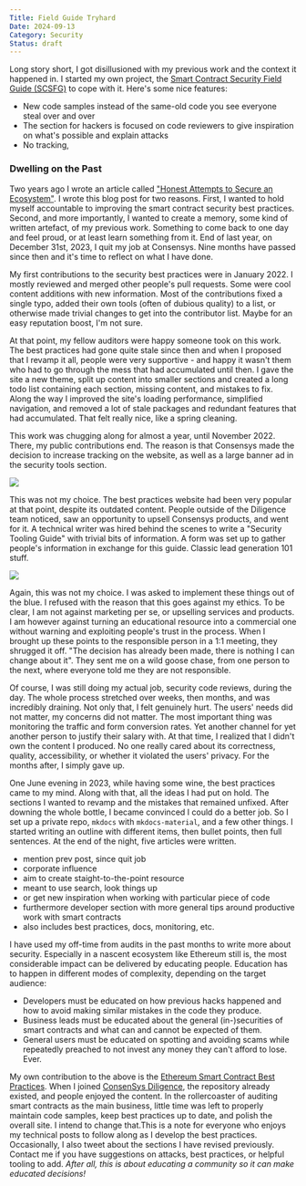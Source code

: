```yaml
---
Title: Field Guide Tryhard
Date: 2024-09-13
Category: Security
Status: draft
---
```


Long story short, I got disillusioned with my previous work and the context it happened in. I started my own project, the [Smart Contract Security Field Guide (SCSFG)](https://scsfg.io/) to cope with it. Here's some nice features:

- New code samples instead of the same-old code you see everyone steal over and over
- The section for hackers is focused on code reviewers to give inspiration on what's possible and explain attacks
- No tracking, 

### Dwelling on the Past

Two years ago I wrote an article called ["Honest Attempts to Secure an Ecosystem"](./honest-attempts-to-secure-an-ecosystem.md). I wrote this blog post for two reasons. First, I wanted to hold myself accountable to improving the smart contract security best practices. Second, and more importantly, I wanted to create a memory, some kind of written artefact, of my previous work. Something to come back to one day and feel proud, or at least learn something from it. End of last year, on December 31st, 2023, I quit my job at Consensys. Nine months have passed since then and it's time to reflect on what I have done.

My first contributions to the security best practices were in January 2022. I mostly reviewed and merged other people's pull requests. Some were cool content additions with new information. Most of the contributions fixed a single typo, added their own tools (often of dubious quality) to a list, or otherwise made trivial changes to get into the contributor list. Maybe for an easy reputation boost, I'm not sure.

At that point, my fellow auditors were happy someone took on this work. The best practices had gone quite stale since then and when I proposed that I revamp it all, people were very supportive - and happy it wasn't them who had to go through the mess that had accumulated until then. I gave the site a new theme, split up content into smaller sections and created a long todo list containing each section, missing content, and mistakes to fix. Along the way I improved the site's loading performance, simplified navigation, and removed a lot of stale packages and redundant features that had accumulated. That felt really nice, like a spring cleaning.

This work was chugging along for almost a year, until November 2022. There, my public contributions end. The reason is that Consensys made the decision to increase tracking on the website, as well as a large banner ad in the security tools section.

![]({static}/images/best-practices-ad.png)

This was not my choice. The best practices website had been very popular at that point, despite its outdated content. People outside of the Diligence team noticed, saw an opportunity to upsell Consensys products, and went for it. A technical writer was hired behind the scenes to write a "Security Tooling Guide" with trivial bits of information. A form was set up to gather people's information in exchange for this guide. Classic lead generation 101 stuff.

![]({static}/images/best-practices-form.png)

Again, this was not my choice. I was asked to implement these things out of the blue. I refused with the reason that this goes against my ethics. To be clear, I am not against marketing per se, or upselling services and products. I am however against turning an educational resource into a commercial one without warning and exploiting people's trust in the process. When I brought up these points to the responsible person in a 1:1 meeting, they shrugged it off. "The decision has already been made, there is nothing I can change about it". They sent me on a wild goose chase, from one person to the next, where everyone told me they are not responsible.

Of course, I was still doing my actual job, security code reviews, during the day. The whole process stretched over weeks, then months, and was incredibly draining. Not only that, I felt genuinely hurt. The users' needs did not matter, my concerns did not matter. The most important thing was monitoring the traffic and form conversion rates. Yet another channel for yet another person to justify their salary with. At that time, I realized that I didn't own the content I produced. No one really cared about its correctness, quality, accessibility, or whether it violated the users' privacy. For the months after, I simply gave up.

One June evening in 2023, while having some wine, the best practices came to my mind. Along with that, all the ideas I had put on hold. The sections I wanted to revamp and the mistakes that remained unfixed. After downing the whole bottle, I became convinced I could do a better job. So I set up a private repo, `mkdocs` with `mkdocs-material`, and a few other things. I started writing an outline with different items, then bullet points, then full sentences. At the end of the night, five articles were written.













- mention prev post, since quit job
- corporate influence
- aim to create staight-to-the-point resource
- meant to use search, look things up
- or get new inspiration when working with particular piece of code
- furthermore developer section with more general tips around productive work with smart contracts
- also includes best practices, docs, monitoring, etc.

I have used my off-time from audits in the past months to write more about security. Especially in a nascent ecosystem like Ethereum still is, the most considerable impact can be delivered by educating people. Education has to happen in different modes of complexity, depending on the target audience:

- Developers must be educated on how previous hacks happened and how to avoid making similar mistakes in the code they
  produce.
- Business leads must be educated about the general (in-)securities of smart contracts and what can and cannot be
  expected of them.
- General users must be educated on spotting and avoiding scams while repeatedly preached to not invest any money they
  can't afford to lose. Ever.

My own contribution to the above is the [Ethereum Smart Contract Best Practices](https://consensys.github.io/smart-contract-best-practices/). When I joined [ConsenSys Diligence](https://consensys.net/diligence/), the repository already existed, and people enjoyed the content. In the rollercoaster of auditing smart contracts as the main business, little time was left to properly maintain code samples, keep best practices up to date, and polish the overall site. I intend to change that.This is a note for everyone who enjoys my technical posts to follow along as I develop the best practices. Occasionally, I also tweet about the sections I have revised previously. Contact me if you have suggestions on attacks, best practices, or helpful tooling to add. *After all, this is about educating a community so it can make educated decisions!*
